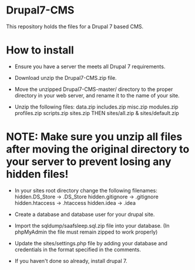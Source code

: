 # Drupal7-CMS

This repository holds the files for a Drupal 7 based CMS.

# How to install 

- Ensure you have a server the meets all Drupal 7 requirements. 

- Download unzip the Drupal7-CMS.zip file.

- Move the unzipped Drupal7-CMS-master/ directory to the proper directory in your web server, and rename it to the name of your site. 

- Unzip the following files: data.zip
                             includes.zip
                             misc.zip
                             modules.zip
                             profiles.zip
                             scripts.zip
                             sites.zip THEN sites/all.zip & sites/default.zip

# NOTE: Make sure you unzip all files after moving the original directory to your server to prevent losing any hidden files!

- In your sites root directory change the following filenames: hidden.DS_Store -> .DS_Store
                                                               hidden.gitignore -> .gitignore
                                                               hidden.htaccess -> .htaccess
                                                               hidden.idea -> .idea
                                                               
- Create a database and database user for your drupal site. 

- Import the sqldump/saafsleep.sql.zip file into your database. (In phpMyAdmin the file must remain zipped to work properly)

- Update the sites/settings.php file by adding your database and credentials in the format specified in the comments.

- If you haven't done so already, install drupal 7.

